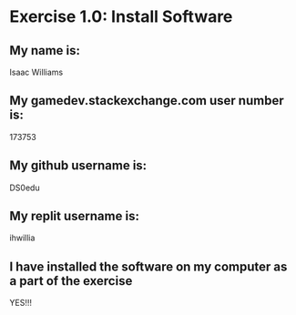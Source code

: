 # Exercise 1.0: Install Software

## My name is:
Isaac Williams

## My gamedev.stackexchange.com user number is:
173753

## My github username is:
DS0edu

## My replit username is:
ihwillia

## I have installed the software on my computer as a part of the exercise
YES!!!
